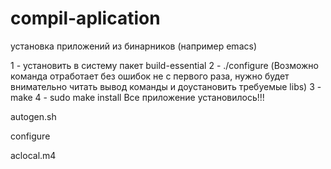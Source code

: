 # compil-aplication
установка приложений из бинарников (например emacs)

1 - установить в систему пакет build-essential
2 - ./configure (Возможно команда отработает без ошибок не с первого раза, нужно будет внимательно читать вывод команды и доустановить требуемые libs)
3 - make
4 - sudo make install
Все приложение установилось!!!

autogen.sh

configure 

aclocal.m4
